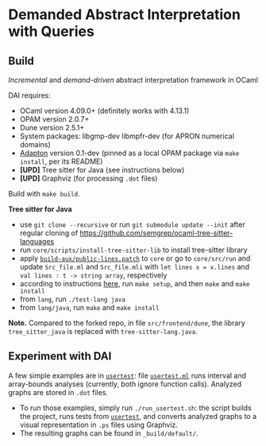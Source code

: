 # Demanded Abstract Interpretation with Queries

## Build

_Incremental_ and _demand-driven_ abstract interpretation framework in OCaml

DAI requires:
 * OCaml version 4.09.0+ (definitely works with 4.13.1)
 * OPAM version 2.0.7+
 * Dune version 2.5.1+
 * System packages: libgmp-dev libmpfr-dev (for APRON numerical domains)
 * [Adapton](https://github.com/plum-umd/adapton.ocaml) version 0.1-dev (pinned as a local OPAM package via `make install`, per its README)
 * **[UPD]** Tree sitter for Java (see instructions below)
 * **[UPD]** Graphviz (for processing `.dot` files)

Build with `make build`.

**Tree sitter for Java**
- use `git clone --recursive` or run `git submodule update --init` after
  regular cloning of https://github.com/semgrep/ocaml-tree-sitter-languages
- run `core/scripts/install-tree-sitter-lib` to install tree-sitter library
- apply [`build-aux/public-lines.patch`](build-aux/public-lines.patch) to `core`
  or go to `core/src/run` and update `Src_file.ml` and `Src_file.mli` with
  `let lines x = x.lines` and `val lines : t -> string array`, respectively
- according to instructions [here](https://github.com/semgrep/ocaml-tree-sitter-languages),
  run `make setup`, and then `make` and `make install`
- from `lang`, run `./test-lang java`
- from `lang/java`, run `make` and `make install`

**Note.** Compared to the forked repo, in file `src/frontend/dune`,
the library `tree_sitter_java` is replaced with `tree-sitter-lang.java`.

## Experiment with DAI

A few simple examples are in [`usertest`](usertest/): file 
[`usertest.ml`](usertest/usertest.ml) runs interval and array-bounds analyses
(currently, both ignore function calls).
Analyzed graphs are stored in `.dot` files.
- To run those examples, simply run `./run_usertest.sh`: the script
  builds the project, runs tests from [`usertest`](usertest/),
  and converts analyzed graphs to a visual representation in `.ps` files
  using Graphviz.
- The resulting graphs can be found in `_build/default/`.
